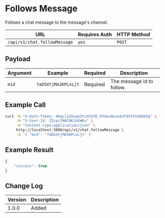 # Follows Message

Follows a chat message to the message's channel.

| URL                          | Requires Auth | HTTP Method |
| ---------------------------- | ------------- | ----------- |
| `/api/v1/chat.followMessage` | `yes`         | `POST`      |

## Payload

| Argument | Example             | Required | Description               |
| -------- | ------------------- | -------- | ------------------------- |
| `mid`    | `7aDSXtjMA3KPLxLjt` | Required | The message id to follow. |

## Example Call

```bash
curl -H "X-Auth-Token: 9HqLlyZOugoStsXCUfD_0YdwnNnunAJF8V47U3QHXSq" \
     -H "X-User-Id: Z3cpiYN6CNK2oXWKv" \
     -H "Content-type:application/json" \
     http://localhost:3000/api/v1/chat.followMessage \
     -d '{ "mid": "7aDSXtjMA3KPLxLjt" }'
```

## Example Result

```javascript
{
    "success": true
}
```

## Change Log

| Version | Description |
| ------- | ----------- |
| 1.0.0   | Added       |
